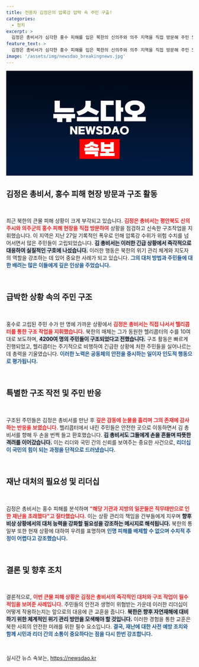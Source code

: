 ```yaml
---
title: 전용차 김정은의 압록강 압박 속 주민 구출!
categories:
  - 정치
excerpt: >
  김정은 총비서가 심각한 홍수 피해를 입은 북한의 신의주와 의주 지역을 직접 방문해 주민 5000여 명 구조에 나섰다. 헬기와 대형 SUV를 동원한 그의 모습은 ‘애민’ 지도자 이미지를 강하게 각인시키고 있다.
feature_text: >
  김정은 총비서가 심각한 홍수 피해를 입은 북한의 신의주와 의주 지역을 직접 방문해 주민 5000여 명 구조에 나섰다. 헬기와 대형 SUV를 동원한 그의 모습은 ‘애민’ 지도자 이미지를 강하게 각인시키고 있다.
image: '/assets/img/newsdao_breakingnews.jpg'
---
```


<p><img src="/assets/img/newsdao_breakingnews.jpg" alt="firstkoreanews 속보" /></p>

<h2 data-ke-size="size26">김정은 총비서, 홍수 피해 현장 방문과 구조 활동</h2>

<p data-ke-size="size16">&nbsp;</p>

<p>최근 북한의 큰물 피해 상황이 크게 부각되고 있습니다. <b><span style="color: #ee2323;">김정은 총비서는 평안북도 신의주시와 의주군의 홍수 피해 현장을 직접 방문하여</span></b> 상황을 점검하고 신속한 구조작업을 지휘했습니다. 이 지역은 지난 27일 기록적인 폭우로 인해 압록강 수위가 위험 수치를 넘어서면서 많은 주민들이 고립되었습니다. <b><span style="background-color: #21538527;">김 총비서는 이러한 긴급 상황에서 즉각적으로 대응하여 실질적인 구호에 나섰습니다.</span></b> 이러한 행동은 북한의 위기 관리 체계와 지도자의 역할을 강조하는 데 있어 중요한 사례가 되고 있습니다. <b><span style="color: #1a5490;">그의 대처 방법과 주민들에 대한 배려는 많은 이들에게 깊은 인상을 주었습니다.</span></b></p>

<p data-ke-size="size16">&nbsp;</p>

<h2 data-ke-size="size26">급박한 상황 속의 주민 구조</h2>

<p data-ke-size="size16">&nbsp;</p>

<p>홍수로 고립된 주민 수가 만 명에 가까운 상황에서 <b><span style="color: #ee2323;">김정은 총비서는 직접 나서서 헬리콥터를 통한 구조 작업을 지휘했습니다.</span></b> 북한의 매체는 그가 동원한 헬리콥터의 수를 10여 대로 보도하며, <b><span style="background-color: #21538527;">4200여 명의 주민들이 구조되었다고 전했습니다.</span></b> 구조 활동은 빠르게 진행되었고, 헬리콥터는 주기적으로 비행하여 긴급한 상황에 처한 주민들을 실어나르는 데 총력을 기울였습니다. <b><span style="color: #1a5490;">이러한 노력은 공동체의 안전을 중시하는 일이자 인도적 행동으로 평가됩니다.</span></b></p>

<p data-ke-size="size16">&nbsp;</p>

<h2 data-ke-size="size26">특별한 구조 작전 및 주민 반응</h2>

<p data-ke-size="size16">&nbsp;</p>

<p>구조된 주민들은 김정은 총비서를 만난 후 <b><span style="color: #ee2323;">깊은 감동에 눈물을 흘리며 그의 존재에 감사하는 반응을 보였습니다.</span></b> 헬리콥터에서 내린 주민들은 안전한 곳으로 이동하면서 김 총비서를 향해 두 손을 번쩍 들고 환호했습니다. <b><span style="background-color: #21538527;">김 총비서도 그들에게 손을 흔들며 따뜻한 격려를 이어갔습니다.</span></b> 이는 리더와 국민 간의 신뢰를 보여주는 중요한 사건으로, <b><span style="color: #1a5490;">리더십이 국민의 힘이 되는 과정을 단적으로 드러냈습니다.</span></b></p>

<p data-ke-size="size16">&nbsp;</p>

<h2 data-ke-size="size26">재난 대처의 필요성 및 리더십</h2>

<p data-ke-size="size16">&nbsp;</p>

<p>김정은 총비서는 홍수 피해를 분석하며 <b><span style="color: #ee2323;">"해당 기관과 지방의 일꾼들은 직무태만으로 인한 재난을 초래했다"고 질타했습니다.</span></b> 이는 상황 관리의 책임을 간부들에게 지우며 <b><span style="background-color: #21538527;">향후 비상 상황에서의 대처 능력을 강화할 필요성을 강조하는 메시지로 해석됩니다.</span></b> 북한의 통일부 또한 현재 상황에 대하여 우려를 표명하며 <b><span style="color: #1a5490;">인명 피해를 배제할 수 없으며 수치적 추정이 어렵다고 강조했습니다.</span></b></p>

<p data-ke-size="size16">&nbsp;</p>

<h2 data-ke-size="size26">결론 및 향후 조치</h2>

<p data-ke-size="size16">&nbsp;</p>

<p>결론적으로, <b><span style="color: #ee2323;">이번 큰물 피해 상황은 김정은 총비서의 즉각적인 대처와 구조 작업이 필수적임을 보여준 사례입니다.</span></b> 주민들의 안전과 생명이 위협받는 가운데 이러한 리더십이 어떻게 작용하는지는 앞으로의 대응에 큰 교훈을 줍니다. <b><span style="background-color: #21538527;">북한은 향후 자연재해에 대비하기 위한 체계적인 위기 관리 방안을 모색해야 할 것입니다.</span></b> 이러한 경험을 통한 교훈은 북한 사회의 안전한 미래를 위한 필수 요소입니다. <b><span style="color: #1a5490;">결국, 재난에 대한 사전 예방 조치와 함께 시민과 리더 간의 소통이 중요하다는 점을 다시 한번 강조합니다.</span></b></p>

<p data-ke-size="size16">&nbsp;</p>
실시간 뉴스 속보는, <a href="https://newsdao.kr" rel="dofollow">https://newsdao.kr</a>


